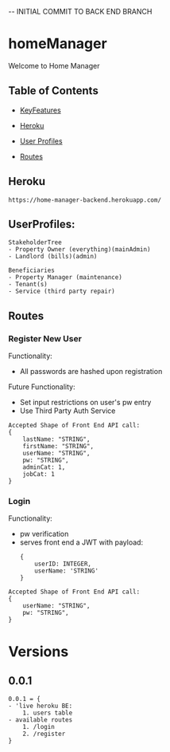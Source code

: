 -- INITIAL COMMIT TO BACK END BRANCH

# homeManager
Welcome to Home Manager

## Table of Contents
- [KeyFeatures](#KeyFeatures)

- [Heroku](#Heroku)
- [User Profiles](#UserProfiles)
- [Routes](#Routes)

## Heroku
    https://home-manager-backend.herokuapp.com/

## UserProfiles:
    StakeholderTree
    - Property Owner (everything)(mainAdmin)
    - Landlord (bills)(admin)

    Beneficiaries
    - Property Manager (maintenance)
    - Tenant(s)
    - Service (third party repair)

## Routes

### Register New User

Functionality: 
- All passwords are hashed upon registration

Future Functionality: 
- Set input restrictions on user's pw entry
- Use Third Party Auth Service

```
Accepted Shape of Front End API call:
{
    lastName: "STRING",
    firstName: "STRING",
    userName: "STRING",
    pw: "STRING",
    adminCat: 1,
    jobCat: 1
}
```

### Login

Functionality:
- pw verification
- serves front end a JWT with payload:
    ```
    {
        userID: INTEGER,
        userName: 'STRING'
    }
    ```

```
Accepted Shape of Front End API call:
{
    userName: "STRING",
    pw: "STRING",
}
```

# Versions

## 0.0.1 
    0.0.1 = {
    - 'live heroku BE: 
        1. users table 
    - available routes 
        1. /login
        2. /register
    }
